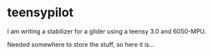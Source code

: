 teensypilot
===========

I am writing a stabilizer for a glider using a teensy 3.0 and 6050-MPU.

Needed somewhere to store the stuff, so here it is...
